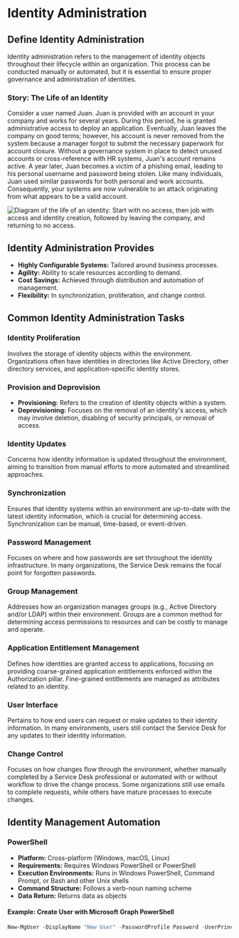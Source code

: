 # Identity Administration

## Define Identity Administration

Identity administration refers to the management of identity objects throughout their lifecycle within an organization. This process can be conducted manually or automated, but it is essential to ensure proper governance and administration of identities.

### Story: The Life of an Identity

Consider a user named Juan. Juan is provided with an account in your company and works for several years. During this period, he is granted administrative access to deploy an application. Eventually, Juan leaves the company on good terms; however, his account is never removed from the system because a manager forgot to submit the necessary paperwork for account closure. Without a governance system in place to detect unused accounts or cross-reference with HR systems, Juan's account remains active. A year later, Juan becomes a victim of a phishing email, leading to his personal username and password being stolen. Like many individuals, Juan used similar passwords for both personal and work accounts. Consequently, your systems are now vulnerable to an attack originating from what appears to be a valid account.

![Diagram of the life of an identity: Start with no access, then job with access and identity creation, followed by leaving the company, and returning to no access.](#)

## Identity Administration Provides

- **Highly Configurable Systems:** Tailored around business processes.
- **Agility:** Ability to scale resources according to demand.
- **Cost Savings:** Achieved through distribution and automation of management.
- **Flexibility:** In synchronization, proliferation, and change control.

## Common Identity Administration Tasks

### Identity Proliferation

Involves the storage of identity objects within the environment. Organizations often have identities in directories like Active Directory, other directory services, and application-specific identity stores.

### Provision and Deprovision

- **Provisioning:** Refers to the creation of identity objects within a system.
- **Deprovisioning:** Focuses on the removal of an identity's access, which may involve deletion, disabling of security principals, or removal of access.

### Identity Updates

Concerns how identity information is updated throughout the environment, aiming to transition from manual efforts to more automated and streamlined approaches.

### Synchronization

Ensures that identity systems within an environment are up-to-date with the latest identity information, which is crucial for determining access. Synchronization can be manual, time-based, or event-driven.

### Password Management

Focuses on where and how passwords are set throughout the identity infrastructure. In many organizations, the Service Desk remains the focal point for forgotten passwords.

### Group Management

Addresses how an organization manages groups (e.g., Active Directory and/or LDAP) within their environment. Groups are a common method for determining access permissions to resources and can be costly to manage and operate.

### Application Entitlement Management

Defines how identities are granted access to applications, focusing on providing coarse-grained application entitlements enforced within the Authorization pillar. Fine-grained entitlements are managed as attributes related to an identity.

### User Interface

Pertains to how end users can request or make updates to their identity information. In many environments, users still contact the Service Desk for any updates to their identity information.

### Change Control

Focuses on how changes flow through the environment, whether manually completed by a Service Desk professional or automated with or without workflow to drive the change process. Some organizations still use emails to complete requests, while others have mature processes to execute changes.

## Identity Management Automation

### PowerShell

- **Platform:** Cross-platform (Windows, macOS, Linux)
- **Requirements:** Requires Windows PowerShell or PowerShell
- **Execution Environments:** Runs in Windows PowerShell, Command Prompt, or Bash and other Unix shells
- **Command Structure:** Follows a verb-noun naming scheme
- **Data Return:** Returns data as objects

#### Example: Create User with Microsoft Graph PowerShell

```powershell
New-MgUser -DisplayName "New User" -PasswordProfile Password -UserPrincipalName "NewUser@contoso.com" -AccountEnabled $true -MailNickName "Newuser"

